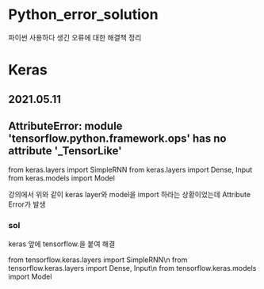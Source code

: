 # Python_error_solution
파이썬 사용하다 생긴 오류에 대한 해결책 정리

# Keras

## 2021.05.11
## AttributeError: module 'tensorflow.python.framework.ops' has no attribute '_TensorLike'

from keras.layers import SimpleRNN
from keras.layers import Dense, Input
from keras.models import Model

강의에서 위와 같이 keras layer와 model을 import 하라는 상황이었는데 Attribute Error가 발생

### sol
keras 앞에 tensorflow.을 붙여 해결

from tensorflow.keras.layers import SimpleRNN\n
from tensorflow.keras.layers import Dense, Input\n
from tensorflow.keras.models import Model
